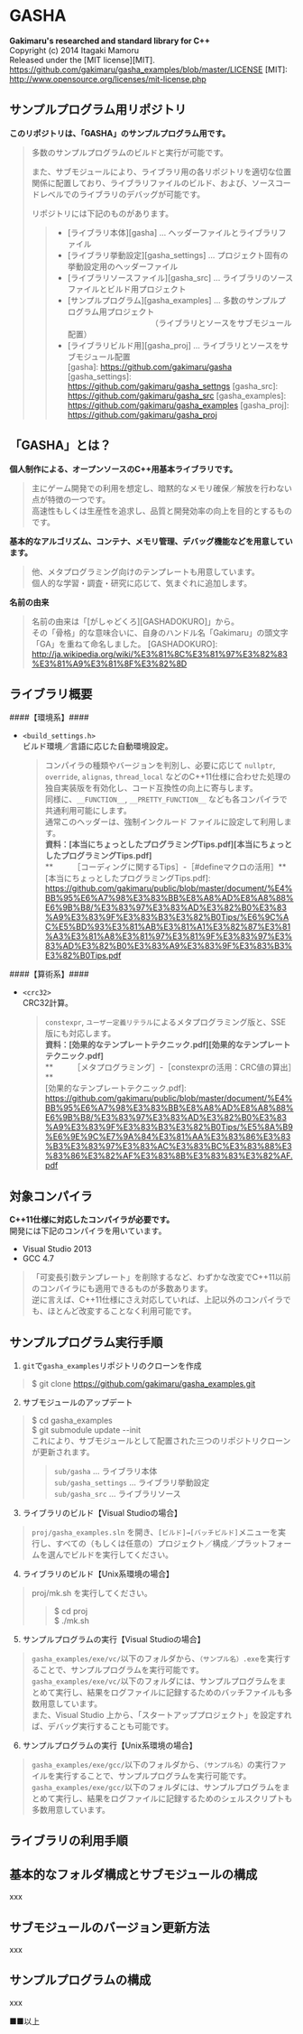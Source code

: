 GASHA
====
**Gakimaru's researched and standard library for C++**  
Copyright (c) 2014 Itagaki Mamoru  
Released under the [MIT license][MIT].
<https://github.com/gakimaru/gasha_examples/blob/master/LICENSE>
[MIT]: http://www.opensource.org/licenses/mit-license.php

サンプルプログラム用リポジトリ
---
**このリポジトリは、「GASHA」のサンプルプログラム用です。**
> 多数のサンプルプログラムのビルドと実行が可能です。  
> 
> また、サブモジュールにより、ライブラリ用の各リポジトリを適切な位置関係に配置しており、ライブラリファイルのビルド、および、ソースコードレベルでのライブラリのデバッグが可能です。  
> 
> リポジトリには下記のものがあります。  
> > * [ライブラリ本体][gasha] ... ヘッダーファイルとライブラリファイル  
> > * [ライブラリ挙動設定][gasha_settings] ... プロジェクト固有の挙動設定用のヘッダーファイル  
> > * [ライブラリソースファイル][gasha_src] ... ライブラリのソースファイルとビルド用プロジェクト  
> > * [サンプルプログラム][gasha_examples] ... 多数のサンプルプログラム用プロジェクト  
> >   　　　　　　　　　　　（ライブラリとソースをサブモジュール配置）  
> > * [ライブラリビルド用][gasha_proj] ... ライブラリとソースをサブモジュール配置  
[gasha]: https://github.com/gakimaru/gasha
[gasha_settings]: https://github.com/gakimaru/gasha_settngs
[gasha_src]: https://github.com/gakimaru/gasha_src
[gasha_examples]: https://github.com/gakimaru/gasha_examples
[gasha_proj]: https://github.com/gakimaru/gasha_proj

「GASHA」とは？
---
**個人制作による、オープンソースのC++用基本ライブラリです。**  
> 主にゲーム開発での利用を想定し、暗黙的なメモリ確保／解放を行わない点が特徴の一つです。  
> 高速性もしくは生産性を追求し、品質と開発効率の向上を目的とするものです。  

**基本的なアルゴリズム、コンテナ、メモリ管理、デバッグ機能などを用意しています。**  
> 他、メタプログラミング向けのテンプレートも用意しています。  
> 個人的な学習・調査・研究に応じて、気まぐれに追加します。  

**名前の由来**  
> 名前の由来は「[がしゃどくろ][GASHADOKURO]」から。  
> その「骨格」的な意味合いに、自身のハンドル名「Gakimaru」の頭文字「GA」を重ねて命名しました。
[GASHADOKURO]: http://ja.wikipedia.org/wiki/%E3%81%8C%E3%81%97%E3%82%83%E3%81%A9%E3%81%8F%E3%82%8D

ライブラリ概要
---
####【環境系】####
* `<build_settings.h>`  
    ビルド環境／言語に応じた自動環境設定。  
    
    > コンパイラの種類やバージョンを判別し、必要に応じて `nullptr`, `override`, `alignas`, `thread_local` などのC++11仕様に合わせた処理の独自実装版を有効化し、コード互換性の向上に寄与します。  
    > 同様に、`__FUNCTION__`, `__PRETTY_FUNCTION__` なども各コンパイラで共通利用可能にします。  
    > 通常このヘッダーは、強制インクルード ファイルに設定して利用します。  
    > **資料：[本当にちょっとしたプログラミングTips.pdf][本当にちょっとしたプログラミングTips.pdf]**  
    > **　　　［コーディングに関するTips］-［#defineマクロの活用］**  
[本当にちょっとしたプログラミングTips.pdf]: https://github.com/gakimaru/public/blob/master/document/%E4%BB%95%E6%A7%98%E3%83%BB%E8%A8%AD%E8%A8%88%E6%9B%B8/%E3%83%97%E3%83%AD%E3%82%B0%E3%83%A9%E3%83%9F%E3%83%B3%E3%82%B0Tips/%E6%9C%AC%E5%BD%93%E3%81%AB%E3%81%A1%E3%82%87%E3%81%A3%E3%81%A8%E3%81%97%E3%81%9F%E3%83%97%E3%83%AD%E3%82%B0%E3%83%A9%E3%83%9F%E3%83%B3%E3%82%B0Tips.pdf

####【算術系】####
* `<crc32>`  
    CRC32計算。  
    
    > `constexpr`, `ユーザー定義リテラル`によるメタプログラミング版と、SSE版にも対応します。  
    > **資料：[効果的なテンプレートテクニック.pdf][効果的なテンプレートテクニック.pdf]**  
    > **　　　［メタプログラミング］-［constexprの活用：CRC値の算出］**  
[効果的なテンプレートテクニック.pdf]: https://github.com/gakimaru/public/blob/master/document/%E4%BB%95%E6%A7%98%E3%83%BB%E8%A8%AD%E8%A8%88%E6%9B%B8/%E3%83%97%E3%83%AD%E3%82%B0%E3%83%A9%E3%83%9F%E3%83%B3%E3%82%B0Tips/%E5%8A%B9%E6%9E%9C%E7%9A%84%E3%81%AA%E3%83%86%E3%83%B3%E3%83%97%E3%83%AC%E3%83%BC%E3%83%88%E3%83%86%E3%82%AF%E3%83%8B%E3%83%83%E3%82%AF.pdf

対象コンパイラ
---
**C++11仕様に対応したコンパイラが必要です。**  
開発には下記のコンパイラを用いています。  
* Visual Studio 2013  
* GCC 4.7  

> 「可変長引数テンプレート」を削除するなど、わずかな改変でC++11以前のコンパイラにも適用できるものが多数あります。  
> 逆に言えば、C++11仕様にさえ対応していれば、上記以外のコンパイラでも、ほとんど改変することなく利用可能です。  

サンプルプログラム実行手順
---
1. `git`で`gasha_examples`リポジトリのクローンを作成  
> $ git clone https://github.com/gakimaru/gasha_examples.git

2. サブモジュールのアップデート  
> $ cd gasha_examples  
> $ git submodule update --init  
> これにより、サブモジュールとして配置された三つのリポジトリクローンが更新されます。  
> > `sub/gasha` ... ライブラリ本体  
> > `sub/gasha_settings` ... ライブラリ挙動設定  
> > `sub/gasha_src` ... ライブラリソース

3. ライブラリのビルド【Visual Studioの場合】  
> `proj/gasha_examples.sln` を開き、`[ビルド]→[バッチビルド]`メニューを実行し、すべての（もしくは任意の）プロジェクト／構成／プラットフォームを選んでビルドを実行してください。  

4. ライブラリのビルド【Unix系環境の場合】  
> proj/mk.sh を実行してください。  
> > $ cd proj  
> > $ ./mk.sh  

5. サンプルプログラムの実行【Visual Studioの場合】  
> `gasha_examples/exe/vc/`以下のフォルダから、`（サンプル名）.exe`を実行することで、サンプルプログラムを実行可能です。  
> `gasha_examples/exe/vc/`以下のフォルダには、サンプルプログラムをまとめて実行し、結果をログファイルに記録するためのバッチファイルも多数用意しています。  
> また、Visual Studio 上から、「スタートアッププロジェクト」を設定すれば、デバッグ実行することも可能です。  

6. サンプルプログラムの実行【Unix系環境の場合】  
> `gasha_examples/exe/gcc/`以下のフォルダから、`（サンプル名）`の実行ファイルを実行することで、サンプルプログラムを実行可能です。  
> `gasha_examples/exe/gcc/`以下のフォルダには、サンプルプログラムをまとめて実行し、結果をログファイルに記録するためのシェルスクリプトも多数用意しています。  

ライブラリの利用手順
---

基本的なフォルダ構成とサブモジュールの構成
---
xxx

サブモジュールのバージョン更新方法
---
xxx

サンプルプログラムの構成
---
xxx

■■以上
